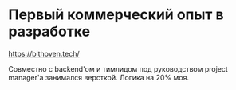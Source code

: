 # Первый коммерческий опыт в разработке
https://bithoven.tech/

Совместно с backend'ом и тимлидом под руководством project manager'а занимался версткой. 
Логика на 20% моя.
